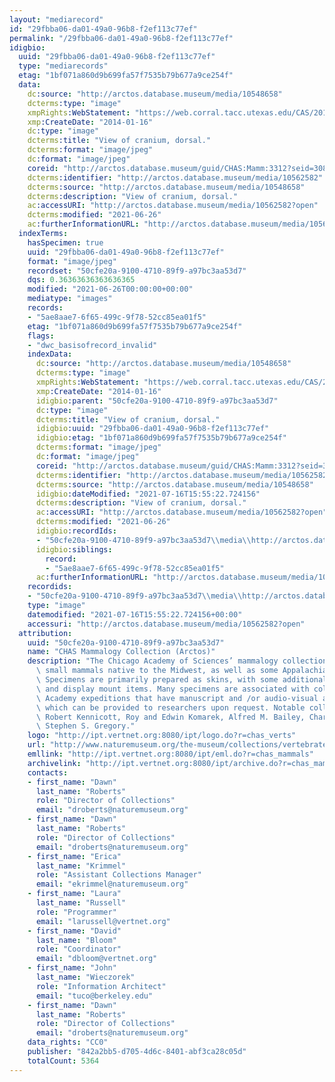 ```yaml
---
layout: "mediarecord"
id: "29fbba06-da01-49a0-96b8-f2ef113c77ef"
permalink: "/29fbba06-da01-49a0-96b8-f2ef113c77ef"
idigbio:
  uuid: "29fbba06-da01-49a0-96b8-f2ef113c77ef"
  type: "mediarecords"
  etag: "1bf071a860d9b699fa57f7535b79b677a9ce254f"
  data:
    dc:source: "http://arctos.database.museum/media/10548658"
    dcterms:type: "image"
    xmpRights:WebStatement: "https://web.corral.tacc.utexas.edu/CAS/20161217-02/jpg/chas_mamm_3312.5.jpg"
    xmp:CreateDate: "2014-01-16"
    dc:type: "image"
    dcterms:title: "View of cranium, dorsal."
    dcterms:format: "image/jpeg"
    dc:format: "image/jpeg"
    coreid: "http://arctos.database.museum/guid/CHAS:Mamm:3312?seid=3088328"
    dcterms:identifier: "http://arctos.database.museum/media/10562582"
    dcterms:source: "http://arctos.database.museum/media/10548658"
    dcterms:description: "View of cranium, dorsal."
    ac:accessURI: "http://arctos.database.museum/media/10562582?open"
    dcterms:modified: "2021-06-26"
    ac:furtherInformationURL: "http://arctos.database.museum/media/10562582"
  indexTerms:
    hasSpecimen: true
    uuid: "29fbba06-da01-49a0-96b8-f2ef113c77ef"
    format: "image/jpeg"
    recordset: "50cfe20a-9100-4710-89f9-a97bc3aa53d7"
    dqs: 0.36363636363636365
    modified: "2021-06-26T00:00:00+00:00"
    mediatype: "images"
    records:
    - "5ae8aae7-6f65-499c-9f78-52cc85ea01f5"
    etag: "1bf071a860d9b699fa57f7535b79b677a9ce254f"
    flags:
    - "dwc_basisofrecord_invalid"
    indexData:
      dc:source: "http://arctos.database.museum/media/10548658"
      dcterms:type: "image"
      xmpRights:WebStatement: "https://web.corral.tacc.utexas.edu/CAS/20161217-02/jpg/chas_mamm_3312.5.jpg"
      xmp:CreateDate: "2014-01-16"
      idigbio:parent: "50cfe20a-9100-4710-89f9-a97bc3aa53d7"
      dc:type: "image"
      dcterms:title: "View of cranium, dorsal."
      idigbio:uuid: "29fbba06-da01-49a0-96b8-f2ef113c77ef"
      idigbio:etag: "1bf071a860d9b699fa57f7535b79b677a9ce254f"
      dcterms:format: "image/jpeg"
      dc:format: "image/jpeg"
      coreid: "http://arctos.database.museum/guid/CHAS:Mamm:3312?seid=3088328"
      dcterms:identifier: "http://arctos.database.museum/media/10562582"
      dcterms:source: "http://arctos.database.museum/media/10548658"
      idigbio:dateModified: "2021-07-16T15:55:22.724156"
      dcterms:description: "View of cranium, dorsal."
      ac:accessURI: "http://arctos.database.museum/media/10562582?open"
      dcterms:modified: "2021-06-26"
      idigbio:recordIds:
      - "50cfe20a-9100-4710-89f9-a97bc3aa53d7\\media\\http://arctos.database.museum/media/10562582"
      idigbio:siblings:
        record:
        - "5ae8aae7-6f65-499c-9f78-52cc85ea01f5"
      ac:furtherInformationURL: "http://arctos.database.museum/media/10562582"
    recordids:
    - "50cfe20a-9100-4710-89f9-a97bc3aa53d7\\media\\http://arctos.database.museum/media/10562582"
    type: "image"
    datemodified: "2021-07-16T15:55:22.724156+00:00"
    accessuri: "http://arctos.database.museum/media/10562582?open"
  attribution:
    uuid: "50cfe20a-9100-4710-89f9-a97bc3aa53d7"
    name: "CHAS Mammalogy Collection (Arctos)"
    description: "The Chicago Academy of Sciences’ mammalogy collection contains mostly\
      \ small mammals native to the Midwest, as well as some Appalachian species.\
      \ Specimens are primarily prepared as skins, with some additional osteological\
      \ and display mount items. Many specimens are associated with collectors or\
      \ Academy expeditions that have manuscript and /or audio-visual archival material,\
      \ which can be provided to researchers upon request. Notable collectors include\
      \ Robert Kennicott, Roy and Edwin Komarek, Alfred M. Bailey, Charles D. Brower,\
      \ Stephen S. Gregory."
    logo: "http://ipt.vertnet.org:8080/ipt/logo.do?r=chas_verts"
    url: "http://www.naturemuseum.org/the-museum/collections/vertebrates"
    emllink: "http://ipt.vertnet.org:8080/ipt/eml.do?r=chas_mammals"
    archivelink: "http://ipt.vertnet.org:8080/ipt/archive.do?r=chas_mammals"
    contacts:
    - first_name: "Dawn"
      last_name: "Roberts"
      role: "Director of Collections"
      email: "droberts@naturemuseum.org"
    - first_name: "Dawn"
      last_name: "Roberts"
      role: "Director of Collections"
      email: "droberts@naturemuseum.org"
    - first_name: "Erica"
      last_name: "Krimmel"
      role: "Assistant Collections Manager"
      email: "ekrimmel@naturemuseum.org"
    - first_name: "Laura"
      last_name: "Russell"
      role: "Programmer"
      email: "larussell@vertnet.org"
    - first_name: "David"
      last_name: "Bloom"
      role: "Coordinator"
      email: "dbloom@vertnet.org"
    - first_name: "John"
      last_name: "Wieczorek"
      role: "Information Architect"
      email: "tuco@berkeley.edu"
    - first_name: "Dawn"
      last_name: "Roberts"
      role: "Director of Collections"
      email: "droberts@naturemuseum.org"
    data_rights: "CC0"
    publisher: "842a2bb5-d705-4d6c-8401-abf3ca28c05d"
    totalCount: 5364
---
```

